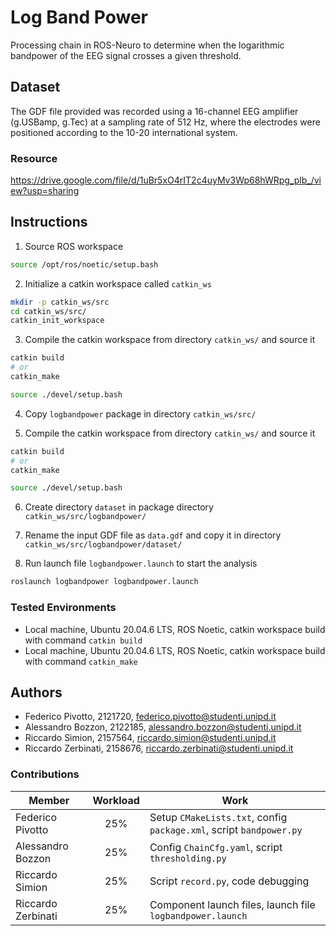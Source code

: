# Log Band Power
Processing chain in ROS-Neuro to determine when the logarithmic bandpower of the EEG signal crosses a given threshold.

## Dataset
The GDF file provided was recorded using a 16-channel EEG amplifier (g.USBamp, g.Tec) at a sampling rate of 512 Hz, where the electrodes were positioned according to the 10-20 international system.

### Resource
https://drive.google.com/file/d/1uBr5xO4rIT2c4uyMv3Wp68hWRpg_plb_/view?usp=sharing

## Instructions

1. Source ROS workspace
```bash
source /opt/ros/noetic/setup.bash
```

2. Initialize a catkin workspace called `catkin_ws`
```bash
mkdir -p catkin_ws/src
cd catkin_ws/src/
catkin_init_workspace
```

3. Compile the catkin workspace from directory `catkin_ws/` and source it
```bash
catkin build
# or
catkin_make

source ./devel/setup.bash
```

4. Copy `logbandpower` package in directory `catkin_ws/src/`

5. Compile the catkin workspace from directory `catkin_ws/` and source it
```bash
catkin build
# or
catkin_make

source ./devel/setup.bash
```

6. Create directory `dataset` in package directory `catkin_ws/src/logbandpower/`

7. Rename the input GDF file as `data.gdf` and copy it in directory `catkin_ws/src/logbandpower/dataset/`

8. Run launch file `logbandpower.launch` to start the analysis
```bash
roslaunch logbandpower logbandpower.launch
```

### Tested Environments
- Local machine, Ubuntu 20.04.6 LTS, ROS Noetic, catkin workspace build with command `catkin build`
- Local machine, Ubuntu 20.04.6 LTS, ROS Noetic, catkin workspace build with command `catkin_make`

## Authors
- Federico Pivotto, 2121720, federico.pivotto@studenti.unipd.it
- Alessandro Bozzon, 2122185, alessandro.bozzon@studenti.unipd.it
- Riccardo Simion, 2157564, riccardo.simion@studenti.unipd.it
- Riccardo Zerbinati, 2158676, riccardo.zerbinati@studenti.unipd.it

### Contributions
| Member             | Workload | Work                                                                |
| ------------------ | :------: | ------------------------------------------------------------------- |
| Federico Pivotto   | 25%      | Setup `CMakeLists.txt`, config `package.xml`, script `bandpower.py` |
| Alessandro Bozzon  | 25%      | Config `ChainCfg.yaml`, script `thresholding.py`                    |
| Riccardo Simion    | 25%      | Script `record.py`, code debugging                                  |
| Riccardo Zerbinati | 25%      | Component launch files, launch file `logbandpower.launch`           |
